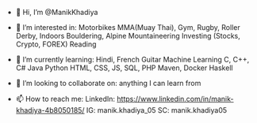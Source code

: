 - 👋 Hi, I’m @ManikKhadiya
  
- 👀 I’m interested in:
      Motorbikes
      MMA(Muay Thai), Gym, Rugby, Roller Derby, Indoors Bouldering, Alpine Mountaineering
      Investing (Stocks, Crypto, FOREX)
      Reading
  
- 🌱 I’m currently learning:
      Hindi, French
      Guitar
      Machine Learning
      C, C++, C#
      Java
      Python
      HTML, CSS, JS, SQL, PHP
      Maven, Docker
      Haskell
  
- 💞️ I’m looking to collaborate on:
      anything I can learn from
  
- 📫 How to reach me:
      LinkedIn: https://www.linkedin.com/in/manik-khadiya-4b8050185/
      IG: manik.khadiya_05
      SC: manik.khadiya05

<!---
ManikKhadiya/ManikKhadiya is a ✨ special ✨ repository because its `README.md` (this file) appears on your GitHub profile.
You can click the Preview link to take a look at your changes.
--->
